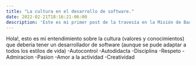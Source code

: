 ```yaml
---
title: "La cultura en el desarrollo de software."
date: 2022-02-21T18:16:21-06:00
description: 'Este es mi primer post de la travesía en la Misión de Backend con Node JS de Launch X.'
---
```


Hola!, esto es mi entendimiento sobre la cultura (valores y conocimientos) que deberia tener
un desarrollador de software (aunque se pude adaptar a todos los estilos de vida)
-Autocontrol
-Autodidacta
-Disciplina
-Respeto
-Admiracion
-Pasion
-Amor a la actividad
-Creatividad

